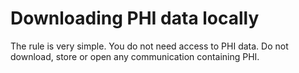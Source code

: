 # Downloading PHI data locally

The rule is very simple. You do not need access to PHI data. Do not download, store or open any communication containing PHI.
